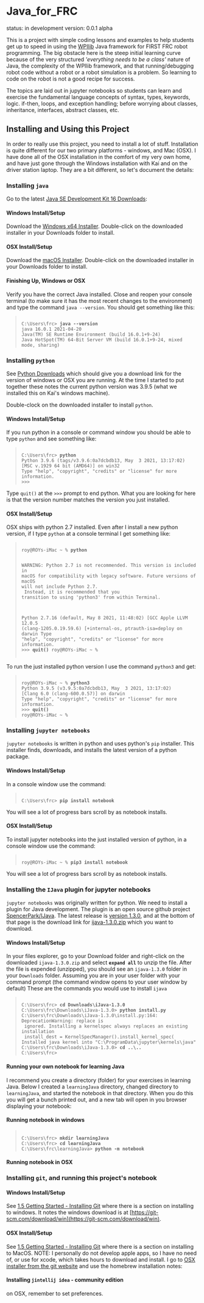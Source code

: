 # Java_for_FRC
status: in development
version: 0.0.1 alpha

This is a project with simple coding lessons and examples to help students get up
to speed in using the [WPIlib](https://docs.wpilib.org/en/stable/) Java framework
for FIRST FRC robot programming. The big
obstacle here is the steep initial learning curve because of the very
structured *'everything needs to be a class'* nature of Java, the complexity
of the WPIlib framework, and that running/debugging robot code without a robot or
a robot simulation is a problem. So learning to code on the robot is not a good
recipe for success.

The topics are laid out in jupyter notebooks so students can learn and exercise
the fundamental language concepts of syntax, types, keywords, logic. if-then, loops,
and exception handling; before
worrying about classes, inheritance, interfaces, abstract classes, etc.

## Installing and Using this Project
In order to really use this project, you need to install a lot of stuff. Installation
is quite different for our two primary platforms - windows, and Mac (OSX). I have done
all of the OSX installation in the comfort of my very own home, and have just gone
through the Windows installation with Kai and on the driver station laptop. They are a
bit different, so let's document the details:

### Installing `java`
Go to the latest 
[Java SE Development Kit 16 Downloads](https://www.oracle.com/java/technologies/javase-jdk16-downloads.html):

#### Windows Install/Setup
Download the
[Windows x64 Installer](https://www.oracle.com/java/technologies/javase-jdk16-downloads.html#license-lightbox).
Double-click on the downloaded installer in your Downloads folder to install.

#### OSX Install/Setup
Download the
[macOS Installer](https://www.oracle.com/java/technologies/javase-jdk16-downloads.html#license-lightbox).
Double-click on the downloaded installer in your Downloads folder to install.
#### Finishing Up, Windows or OSX
Verify you have the correct Java installed. Close and reopen your console terminal (to make sure it
has the most recent changes to the environment) and type the command `java --version`. You should
get something like this:

<blockquote><pre><code>
C:\Users\frc> <b>java --version</b>
java 16.0.1 2021-04-20
Java(TM) SE Runtime Environment (build 16.0.1+9-24)
Java HotSpot(TM) 64-Bit Server VM (build 16.0.1+9-24, mixed mode, sharing)
</code></pre></blockquote>

### Installing `python`
See [Python Downloads](https://www.python.org/downloads/) which should give you a download
link for the version of windows or OSX you are running. At the time I started to put together these
notes the current python version was 3.9.5 (what we installed this on Kai's windows machine).

Double-clock on the downloaded installer to install `python`.

#### Windows Install/Setup
If you run python in a console or command window you should be able to type `python` and
see something like:
<blockquote><pre><code>
C:\Users\frc> <b>python</b>
Python 3.9.6 (tags/v3.9.6:0a7dcbdb13, May  3 2021, 13:17:02) [MSC v.1929 64 bit (AMD64)] on win32
Type "help", "copyright", "credits" or "license" for more information.
>>>
</code></pre></blockquote>

Type `quit()` at the `>>>` prompt to end python. What you are looking for here is that the version number
matches the version you just installed.

#### OSX Install/Setup
OSX ships with python 2.7 installed. Even after I install a new python version, if I type
`python` at a console terminal I get something like:
<blockquote><pre><code>
roy@ROYs-iMac ~ % <b>python</b>

WARNING: Python 2.7 is not recommended.
This version is included in macOS for compatibility with legacy software.
Future versions of macOS will not include Python 2.7.<br>
Instead, it is recommended that you transition to using 'python3' from within Terminal.

Python 2.7.16 (default, May  8 2021, 11:48:02)
[GCC Apple LLVM 12.0.5 (clang-1205.0.19.59.6) [+internal-os, ptrauth-isa=deploy on darwin
Type "help", "copyright", "credits" or "license" for more information.
&gt;&gt;&gt; <b>quit()</b>
roy@ROYs-iMac ~ %
</code></pre></blockquote>

To run the just installed python version I use the command `python3` and get:

<blockquote><pre><code>
roy@ROYs-iMac ~ % <b>python3</b>
Python 3.9.5 (v3.9.5:0a7dcbdb13, May  3 2021, 13:17:02)
[Clang 6.0 (clang-600.0.57)] on darwin
Type "help", "copyright", "credits" or "license" for more information.
&gt;&gt;&gt; <b>quit()</b>
roy@ROYs-iMac ~ %
</code></pre></blockquote>

### Installing `jupyter notebooks`
`jupyter notebooks` is written in python and uses python's `pip` installer. This installer finds,
downloads, and installs the latest version of a python package.

#### Windows Install/Setup
In a console window use the command:

<blockquote><pre><code>
C:\Users\frc> <b>pip install notebook</b>
</code></pre></blockquote>

You will see a lot of progress bars scroll by as notebook installs.

#### OSX Install/Setup
To install jupyter notebooks into the just installed version of python, in a console
window use the command:

<blockquote><pre><code>
roy@ROYs-iMac ~ % <b>pip3 install notebook</b>
</code></pre></blockquote>

You will see a lot of progress bars scroll by as notebook installs.

### Installing the `IJava` plugin for jupyter notebooks
`jupyter notebooks` was originally written for python. We need to install a plugin for Java development. The
plugin is an open source github project [SpencerPark/IJava](https://github.com/SpencerPark/IJava). The
latest release is [version 1.3.0](https://github.com/SpencerPark/IJava/releases/tag/v1.3.0), and at the bottom
of that page is the download link for
[ijava-1.3.0.zip](https://github.com/SpencerPark/IJava/releases/download/v1.3.0/ijava-1.3.0.zip) which
you want to download.

#### Windows Install/Setup
In your files explorer, go to your Download folder and right-click on the downloaded
`ijava-1.3.0.zip` and select **`expand all`** to unzip the file. After the file is expended (unzipped), you
should see an `ijava-1.3.0` folder in your `Downloads` folder. Assuming you are in your user folder
with your command prompt (the command window opens to your user window by default) These are the
commands you would use to install `ijava`

<blockquote><pre><code>
C:\Users\frc> <b>cd Downloads\iJava-1.3.0</b>
C:\Users\frc\Downloads\iJava-1.3.0> <b>python install.py</b>
C:\Users\frc\Downloads\iJava-1.3.0\install.py:164: DeprecationWarning: replace is
 ignored. Installing a kernelspec always replaces an existing installation
 install_dest = KernelSpecManager().install_kernel_spec(
Installed java kernel into "C:\ProgramData\jupyter\kernels\java"
C:\Users\frc\Downloads\iJava-1.3.0> <b>cd ..\..</b>
C:\Users\frc>
</code></pre></blockquote>


#### Running your own notebook for learning Java

I recommend you create a directory (folder) for your exercises in learning Java. Below I created a
`learningJava` directory, changed directory to `learningJava`, and started the notebook in that
directory. When you do this you will get a bunch printed out, and a new tab will open in you browser
displaying your notebook:

#### Running notebook in windows

<blockquote><pre><code>
C:\Users\frc> <b>mkdir learningJava</b>
C:\Users\frc> <b>cd learningJava</b>
C:\Users\frc\learningJava> <b>python -m notebook</b>
</code></pre></blockquote>

#### Running notebook in OSX


### Installing `git`, and running this project's notebook

#### Windows Install/Setup
See [1.5 Getting Started - Installing Git](https://git-scm.com/book/en/v2/Getting-Started-Installing-Git)
where there is a section on installing to windows. It notes the windows download is at
[https://git-scm.com/download/win](https://git-scm.com/download/win).

#### OSX Install/Setup
See [1.5 Getting Started - Installing Git](https://git-scm.com/book/en/v2/Getting-Started-Installing-Git)
where there is a section on installing to MacOS. NOTE: I personally do not develop apple apps,
so I have no need of, or use for xcode, which takes hours to download and install. I go to
[OSX installer from the git website](https://git-scm.com/download/mac) and use the
homebrew installation notes:

#### Installing `jintellij idea` - community edition



on OSX, remember to set preferences.


